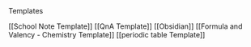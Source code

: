 <div class = "mainGlowHeading">Templates</div>

[[School Note Template]]
[[QnA Template]]
[[Obsidian]]
[[Formula and Valency - Chemistry Template]]
[[periodic table Template]]
